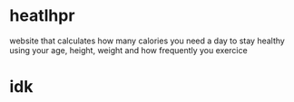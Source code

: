 # heatlhpr
website that calculates how many calories you need a day to stay healthy using your age, height, weight and how frequently you exercice
# idk
